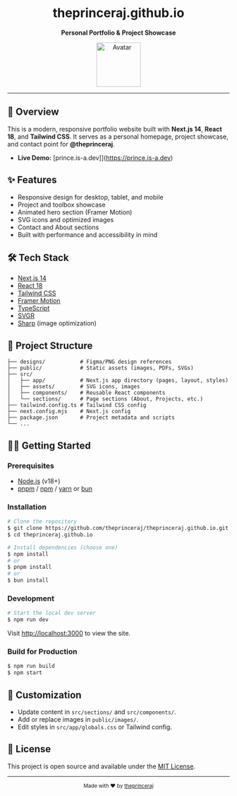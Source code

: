 <div align="center">
  <h1>theprinceraj.github.io</h1>
  <p><b>Personal Portfolio & Project Showcase</b></p>
  <p>
    <img src="https://avatars.githubusercontent.com/u/116755566?v=4" alt="Avatar" width="100" />
  </p>
</div>

---

## 🚀 Overview

This is a modern, responsive portfolio website built with **Next.js 14**, **React 18**, and **Tailwind CSS**. It serves as a personal homepage, project showcase, and contact point for <b>@theprinceraj</b>.

- **Live Demo:** [prince.is-a.dev]](https://prince.is-a.dev)

## ✨ Features

- Responsive design for desktop, tablet, and mobile
- Project and toolbox showcase
- Animated hero section (Framer Motion)
- SVG icons and optimized images
- Contact and About sections
- Built with performance and accessibility in mind

## 🛠️ Tech Stack

- [Next.js 14](https://nextjs.org/)
- [React 18](https://react.dev/)
- [Tailwind CSS](https://tailwindcss.com/)
- [Framer Motion](https://www.framer.com/motion/)
- [TypeScript](https://www.typescriptlang.org/)
- [SVGR](https://react-svgr.com/)
- [Sharp](https://sharp.pixelplumbing.com/) (image optimization)

## 📁 Project Structure

```
├── designs/           # Figma/PNG design references
├── public/            # Static assets (images, PDFs, SVGs)
├── src/
│   ├── app/           # Next.js app directory (pages, layout, styles)
│   ├── assets/        # SVG icons, images
│   ├── components/    # Reusable React components
│   └── sections/      # Page sections (About, Projects, etc.)
├── tailwind.config.ts # Tailwind CSS config
├── next.config.mjs    # Next.js config
├── package.json       # Project metadata and scripts
└── ...
```

## 🧑‍💻 Getting Started

### Prerequisites

- [Node.js](https://nodejs.org/) (v18+)
- [pnpm](https://pnpm.io/) / [npm](https://www.npmjs.com/) / [yarn](https://yarnpkg.com/) or [bun](https://bun.sh/)

### Installation

```bash
# Clone the repository
$ git clone https://github.com/theprinceraj/theprinceraj.github.io.git
$ cd theprinceraj.github.io

# Install dependencies (choose one)
$ npm install
# or
$ pnpm install
# or
$ bun install
```

### Development

```bash
# Start the local dev server
$ npm run dev
```

Visit [http://localhost:3000](http://localhost:3000) to view the site.

### Build for Production

```bash
$ npm run build
$ npm start
```

## 📝 Customization

- Update content in `src/sections/` and `src/components/`.
- Add or replace images in `public/images/`.
- Edit styles in `src/app/globals.css` or Tailwind config.

## 📄 License

This project is open source and available under the [MIT License](LICENSE).

---

<div align="center">
  <sub>Made with ❤️ by <a href="https://github.com/theprinceraj">theprinceraj</a></sub>
</div>
